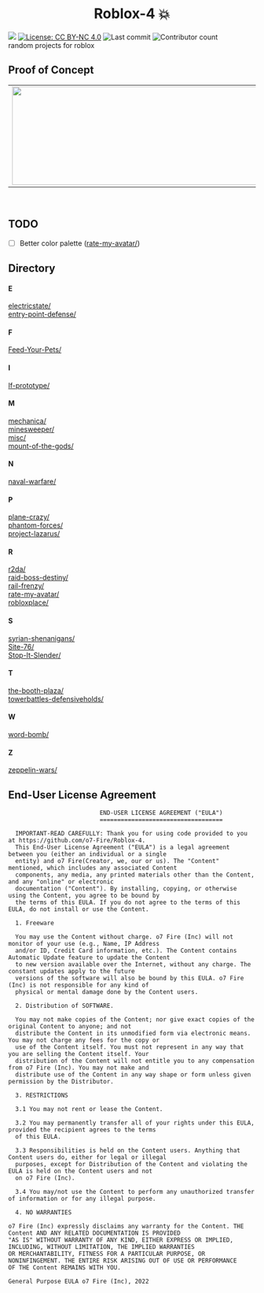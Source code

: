 
<h1 align="center">Roblox-4 💥</h2>

![](https://github-production-user-asset-6210df.s3.amazonaws.com/89518595/279893823-d81663f5-8737-4f12-b06d-ead1541699c6.gif)
[![License: CC BY-NC 4.0](https://i.creativecommons.org/l/by-nc-sa/4.0/80x15.png)](https://creativecommons.org/licenses/nc-sa/4.0/) ![Last commit](https://img.shields.io/github/last-commit/o7-Fire/Roblox-4) ![Contributor count](https://img.shields.io/github/contributors/o7-Fire/Roblox-4)
\
random projects for roblox

## Proof of Concept

<table align="center">
  <tbody>
    <tr>
      <td align="center">
          <img src="https://media.discordapp.net/attachments/921595377923268708/1039887568352849940/test.png" width="500" height="200"/>
        </td>
      <td align="center">
          <img src="https://external-content.duckduckgo.com/iu/?u=https%3A%2F%2Fi.vgy.me%2FBLqJ2K.png" width="500" height="200"/>
      </td>
      <td align="center">
          <img src="https://external-content.duckduckgo.com/iu/?u=https%3A%2F%2Fi.vgy.me%2FDul269.png" width="500" height="200"/>
      </td>
      <td align="center">
          <img src="https://media.discordapp.net/attachments/1020657391831896115/1041702024502329354/image.png" width="500" height="200"/>
      </td>
    </tr>
  </tbody>
</table>
<br />


## TODO

- [ ] Better color palette ([rate-my-avatar/](/rate-my-avatar/))

## Directory
#### E
[electricstate/](/electricstate/)
\
[entry-point-defense/](/entry-point-defense/)

#### F
[Feed-Your-Pets/](/Feed-Your-Pets/)

#### I
[If-prototype/](/If-prototype/)

#### M
[mechanica/](/mechanica/)
\
[minesweeper/](/minesweeper/)
\
[misc/](/misc/)
\
[mount-of-the-gods/](/mount-of-the-gods/)

#### N
[naval-warfare/](/naval-warfare/)

#### P 
[plane-crazy/](/plane-crazy/)
\
[phantom-forces/](/phantom-forces/)
\
[project-lazarus/](/project-lazarus/)

#### R
[r2da/](/r2da/)
\
[raid-boss-destiny/](/raid-boss-destiny/)
\
[rail-frenzy/](/rail-frenzy/)
\
[rate-my-avatar/](/rate-my-avatar/)
\
[robloxplace/](/robloxplace/)

#### S
[syrian-shenanigans/](/syrian-shenanigans/)
\
[Site-76/](/Site-76/)
\
[Stop-It-Slender/](/Stop-It-Slender/)

#### T
[the-booth-plaza/](/the-booth-plaza/)
\
[towerbattles-defensiveholds/](/towerbattles-defensiveholds/)

#### W
[word-bomb/](/word-bomb/)

#### Z
[zeppelin-wars/](/zeppelin-wars/)

## End-User License Agreement
```
                          END-USER LICENSE AGREEMENT ("EULA")
                          ===================================

  IMPORTANT-READ CAREFULLY: Thank you for using code provided to you at https://github.com/o7-Fire/Roblox-4.
  This End-User License Agreement ("EULA") is a legal agreement between you (either an individual or a single
  entity) and o7 Fire(Creator, we, our or us). The "Content" mentioned, which includes any associated Content
  components, any media, any printed materials other than the Content, and any "online" or electronic
  documentation ("Content"). By installing, copying, or otherwise using the Content, you agree to be bound by
  the terms of this EULA. If you do not agree to the terms of this EULA, do not install or use the Content.

  1. Freeware

  You may use the Content without charge. o7 Fire (Inc) will not monitor of your use (e.g., Name, IP Address 
  and/or ID, Credit Card information, etc.). The Content contains Automatic Update feature to update the Content
  to new version available over the Internet, without any charge. The constant updates apply to the future 
  versions of the software will also be bound by this EULA. o7 Fire (Inc) is not responsible for any kind of
  physical or mental damage done by the Content users.

  2. Distribution of SOFTWARE.

  You may not make copies of the Content; nor give exact copies of the original Content to anyone; and not 
  distribute the Content in its unmodified form via electronic means. You may not charge any fees for the copy or
  use of the Content itself. You must not represent in any way that you are selling the Content itself. Your
  distribution of the Content will not entitle you to any compensation from o7 Fire (Inc). You may not make and
  distribute use of the Content in any way shape or form unless given permission by the Distributor.

  3. RESTRICTIONS
  
  3.1 You may not rent or lease the Content.

  3.2 You may permanently transfer all of your rights under this EULA, provided the recipient agrees to the terms 
  of this EULA. 
  
  3.3 Responsibilities is held on the Content users. Anything that Content users do, either for legal or illegal
  purposes, except for Distribution of the Content and violating the EULA is held on the Content users and not 
  on o7 Fire (Inc).

  3.4 You may/not use the Content to perform any unauthorized transfer of information or for any illegal purpose.
  
  4. NO WARRANTIES

o7 Fire (Inc) expressly disclaims any warranty for the Content. THE Content AND ANY RELATED DOCUMENTATION IS PROVIDED
"AS IS" WITHOUT WARRANTY OF ANY KIND, EITHER EXPRESS OR IMPLIED, INCLUDING, WITHOUT LIMITATION, THE IMPLIED WARRANTIES
OR MERCHANTABILITY, FITNESS FOR A PARTICULAR PURPOSE, OR NONINFINGEMENT. THE ENTIRE RISK ARISING OUT OF USE OR PERFORMANCE
OF THE Content REMAINS WITH YOU.

General Purpose EULA o7 Fire (Inc), 2022

```


